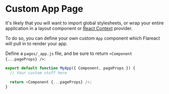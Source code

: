 # Custom App Page

It's likely that you will want to import global stylesheets, or wrap your entire application in a layout component or [React Context](https://reactjs.org/docs/context.html) provider.

To do so, you can define your own custom `App` component which Flareact will pull in to render your app.

Define a `pages/_app.js` file, and be sure to return `<Component {...pageProps} />`:

```js
export default function MyApp({ Component, pageProps }) {
  // Your custom stuff here

  return <Component {...pageProps} />;
}
```
